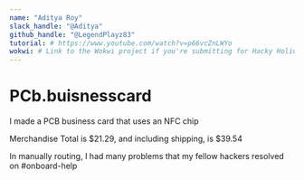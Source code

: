 ```yaml
---
name: "Aditya Roy"
slack_handle: "@Aditya"
github_handle: "@LegendPlayz83"
tutorial: # https://www.youtube.com/watch?v=p66vcZnLWYo
wokwi: # Link to the Wokwi project if you're submitting for Hacky Holidays
---
```


# PCb.buisnesscard

<!-- Describe your board in 2-3 sentences. What are you making? What will it do? -->
I made a PCB business card that uses an NFC chip
<!-- How much is it going to cost? -->
Merchandise Total is $21.29, and including shipping, is $39.54
<!-- Tell us a little bit about your design process. What were some challenges? What helped? ***Totally optional*** -->
In manually routing, I had many problems that my fellow hackers resolved on #onboard-help
